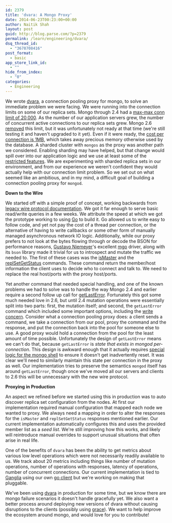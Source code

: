 ```yaml
---
id: 2379
title: 'dvara: A Mongo Proxy'
date: 2014-06-23T00:23:00+00:00
author: Naitik Shah
layout: post
guid: http://blog.parse.com/?p=2379
permalink: /learn/engineering/dvara/
dsq_thread_id:
  - "3678708416"
post_format:
  - basic
app_store_link_id:
  - ""
hide_from_index:
  - "0"
categories:
  - Engineering
---
```

We wrote [dvara](https://github.com/facebookgo/dvara "dvara"), a connection pooling proxy for mongo, to solve an immediate problem we were facing. We were running into the connection limits on some of our replica sets. Mongo through 2.4 had a [max-max conn limit of 20,000](https://github.com/mongodb/mongo/blob/v2.4/src/mongo/util/net/listen.h#L27 "Mongo 2.4 Max Max Conn"). As the number of our application servers grew, the number of concurrent active connections to our replica sets grew. Mongo 2.6 [removed](https://github.com/mongodb/mongo/blob/master/src/mongo/util/net/listen.h#L43 "Mongo 2.6 removed Max Max Conn") this limit, but it was unfortunately not ready at that time (we're still testing it and haven't upgraded to it yet). Even if it were ready, the [cost per connection is 1MB](https://github.com/mongodb/mongo/blob/master/src/mongo/util/net/message_server_port.cpp#L92 "Mongo Per-Connection Overhead"), which takes away precious memory otherwise used by the database. A sharded cluster with `mongos` as the proxy was another path we considered. Enabling sharding may have helped, but that change would spill over into our application logic and we use at least some of the [restricted features](http://docs.mongodb.org/manual/reference/limits/#limits-sharding-operations "Mongo Sharding Operational Restrictions"). We are experimenting with sharded replica sets in our environment, and from our experience we weren't confident they would actually help with our connection limit problem. So we set out on what seemed like an ambitious, and in my mind, a difficult goal of building a connection pooling proxy for `mongod`.

**Down to the Wire**

We started off with a simple proof of concept, working backwards from [legacy wire protocol documentation](http://docs.mongodb.org/meta-driver/latest/legacy/mongodb-wire-protocol/ "Legacy Mongo Wire Protocol"). We got it far enough to serve basic read/write queries in a few weeks. We attribute the speed at which we got the prototype working to using [Go](http://golang.org/ "The Go Programming Language") to build it. Go allowed us to write easy to follow code, and yet not pay the cost of a thread per connection, or the alternative of having to write callbacks or some other form of manually managed asynchronous network IO logic. Additionally, while our proxy prefers to not look at the bytes flowing through or decode the BSON for performance reasons, [Gustavo Niemeyer](http://labix.org/ "Gustavo Niemeyer")'s excellent [mgo](http://labix.org/mgo "mgo: Mongo Go Driver") driver, along with its `bson` library made it trivial for us to introspect and mutate the traffic we needed to. The first of these cases was the [isMaster](http://docs.mongodb.org/manual/reference/command/isMaster/ "Mongo isMaster Command") and the [replSetGetStatus](http://docs.mongodb.org/manual/reference/command/replSetGetStatus/ "Mongo replSetGetStatus Command") commands. These command return the member/host information the client uses to decide who to connect and talk to. We need to replace the real host/ports with the proxy host/ports.

Yet another command that needed special handling, and one of the known problems we had to solve was to handle the way Mongo 2.4 and earlier require a second follow up call for [getLastError](http://docs.mongodb.org/manual/reference/command/getLastError/ "Mongo getLastError Command"). Fortunately this got some much needed love in 2.6, but until 2.4 mutation operations were essentially split into two parts: first, the mutation itself; and second, the `getLastError` command which included some important options, including the [write concern](http://docs.mongodb.org/manual/core/write-concern/ "Mongo Write Concern"). Consider what a connection pooling proxy does: a client sends a command, we take a connection from our pool, proxy the command and the response, and put the connection back into the pool for someone else to use. A good proxy would hold a connection from the pool for the least amount of time possible. Unfortunately the design of `getLastError` means we can't do that, because `getLastError` is _state that exists in mongod per-connection_. This design is awkward enough that it actually requires [special logic for the mongo shell](https://github.com/mongodb/mongo/search?q=forShell "Mongo forShell getLastError Specialization") to ensure it doesn't get inadvertently reset. It was clear we'll need to similarly maintain this state per connection in the proxy as well. Our implementation tries to preserve the semantics `mongod` itself has around `getLastError`, though once we've moved all our servers and clients to 2.6 this will be unnecessary with the new wire protocol.

**Proxying in Production**

An aspect we refined before we started using this in production was to auto discover replica set configuration from the nodes. At first our implementation required manual configuration that mapped each node we wanted to proxy. We always need a mapping in order to alter the responses for the `isMaster` and `replSetGetStatus` responses mentioned earlier. Our current implementation automatically configures this and uses the provided member list as a _seed list_. We're still improving how this works, and likely will reintroduce manual overrides to support unusual situations that often arise in real life.

One of the benefits of `dvara` has been the ability to get metrics about various low level operations which were not necessarily readily available to us. We track about 20 metrics including things like number of mutation operations, number of operations with responses, latency of operations, number of concurrent connections. Our current implementation is tied to [Ganglia](http://ganglia.sourceforge.net/ "Ganglia Monitoring System") using our own [go client](https://github.com/facebookgo/ganglia "Ganglia Go Client") but we're working on making that pluggable.

We've been using [dvara](https://github.com/facebookgo/dvara "dvara") in production for some time, but we know there are mongo failure scenarios it doesn't handle gracefully yet. We also want a better process around deploying new versions of dvara without causing disruptions to the clients (possibly using [grace](https://github.com/facebookgo/grace "Graceful Restart for Go Servers")). We want to help improve the ecosystem around mongo, and would love for you to contribute!